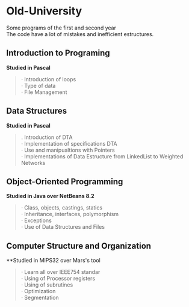 # Old-University
Some programs of the first and second year <br />
The code have a lot of mistakes and inefficient estructures.<br />

## Introduction to Programing ##
**Studied in Pascal**<br />
>· Introduction of loops<br />
>· Type of data <br />
>· File Management<br />

## Data Structures ##
**Studied in Pascal**<br />
>. Introduction of DTA<br />
>· Implementation of specifications DTA<br />
>· Use and manipualtions with Pointers<br />
>· Implementations of Data Estructure from LinkedList to Weighted Networks<br />

## Object-Oriented Programming ##
**Studied in Java over NetBeans 8.2**<br />
>· Class, objects, castings, statics<br />
>· Inheritance, interfaces, polymorphism<br />
>· Exceptions<br />
>· Use of Data Structures and Files<br />

## Computer Structure and Organization ##
**Studied in MIPS32 over Mars's tool 
>· Learn all over IEEE754 standar<br />
>· Using of Processor registers<br />
>· Using of subrutines <br />
>· Optimization<br />
>· Segmentation<br />
